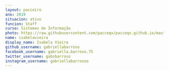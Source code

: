 ```yaml
---
layout: pacceiro
ano: 2019
situacion: ativo
funcion: Staff 
curso: Sistemas de Informação
photo: https://raw.githubusercontent.com/pacceqx/pacceqx.github.io/master/assets/pic/bolsistas/pacce (12).png
name: isabelavieira
display_name: Isabela Vieira
github_username: gabriellabarroso
facebook_username: gabriella.barroso.75
twitter_username: gabsbarroso
instagram_username: gabriellabarrosoo
---
```



